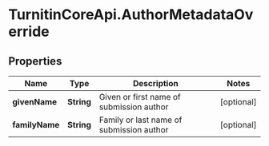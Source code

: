 # TurnitinCoreApi.AuthorMetadataOverride

## Properties

Name | Type | Description | Notes
------------ | ------------- | ------------- | -------------
**givenName** | **String** | Given or first name of submission author | [optional] 
**familyName** | **String** | Family or last name of submission author | [optional] 


